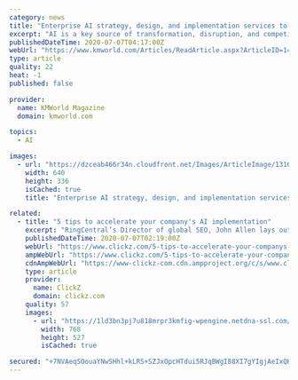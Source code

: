 ```yaml
---
category: news
title: "Enterprise AI strategy, design, and implementation services to help your organization achieve AI now"
excerpt: "AI is a key source of transformation, disruption, and competitive advantage for our clients. Many organizations are coming to us asking them to help get started with AI in practice, make the business case to their leadership,"
publishedDateTime: 2020-07-07T04:17:00Z
webUrl: "https://www.kmworld.com/Articles/ReadArticle.aspx?ArticleID=141541"
type: article
quality: 22
heat: -1
published: false

provider:
  name: KMWorld Magazine
  domain: kmworld.com

topics:
  - AI

images:
  - url: "https://dzceab466r34n.cloudfront.net/Images/ArticleImage/131630-EKAI.jpg-ORG.jpg"
    width: 640
    height: 336
    isCached: true
    title: "Enterprise AI strategy, design, and implementation services to help your organization achieve AI now"

related:
  - title: "5 tips to accelerate your company's AI implementation"
    excerpt: "RingCentral’s Director of global SEO, John Allen lays out everything you need to know about how to get your firm’s AI implementation just right."
    publishedDateTime: 2020-07-07T02:19:00Z
    webUrl: "https://www.clickz.com/5-tips-to-accelerate-your-companys-ai-implementation/"
    ampWebUrl: "https://www.clickz.com/5-tips-to-accelerate-your-companys-ai-implementation/262008/amp/"
    cdnAmpWebUrl: "https://www-clickz-com.cdn.ampproject.org/c/s/www.clickz.com/5-tips-to-accelerate-your-companys-ai-implementation/262008/amp/"
    type: article
    provider:
      name: ClickZ
      domain: clickz.com
    quality: 57
    images:
      - url: "https://1ld3bn3pj7u818mrpr3kmfig-wpengine.netdna-ssl.com/wp-content/uploads/2020/06/image1-1.png"
        width: 768
        height: 527
        isCached: true

secured: "+7NVAeqSOouaYNwSHhl+kLRS+SZJxOpcHTdui5RJqBWgI88XI7gYIgjAeIxQKG+1Ka1oEhWgimU8xUlIHpn74oErrZ95oM4fwUI77ZcZU2E6KgTUgX8iPc5zYCRXu/uNH8jytvdeQpSgqX5EqfnufW/XoF9SFXW+GZGq9wuYA3EJQhw1YgY3VPE+rU+aCdOd5kG8x4Vpe6DVDyWWZZ2Z64q/8F9KEb/YArhGuYJfriSs1PxWlMMskO6OsghxapwEm4IkB/BZZIKXpfde5ynNg0r8McMBtUBAi2IQRJcBnC2Ef1mLBspooLKBTb2o9y/M4XJI/PCwzvVcxtaUBwBlzw==;s9VFRZ5ryrDYltv1l0pg/A=="
---
```


